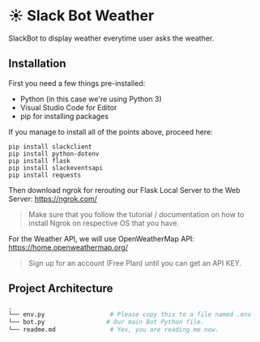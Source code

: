 # ☀️ Slack Bot Weather
SlackBot to display weather everytime user asks the weather.

## Installation ##
First you need a few things pre-installed:
* Python (in this case we're using Python 3)
* Visual Studio Code for Editor
* pip for installing packages

If you manage to install all of the points above, proceed here:

```
pip install slackclient 
pip install python-dotenv
pip install flask
pip install slackeventsapi
pip install requests
```

Then download ngrok for rerouting our Flask Local Server to the Web Server:
https://ngrok.com/

> Make sure that you follow the tutorial / documentation on how to install Ngrok on respective OS that you have.

For the Weather API, we will use OpenWeatherMap API:
https://home.openweathermap.org/

>Sign up for an account (Free Plan) until you can get an API KEY.

## Project Architecture ##

```python
.
└── env.py                  # Please copy this to a file named .env
└── bot.py                 # Our main Bot Python file.
└── readme.md               # Yes, you are reading me now.
```
